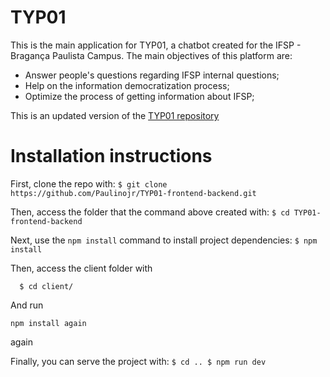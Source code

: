 # TYP01
This is the main application for TYP01, a chatbot created for the IFSP - Bragança Paulista Campus.
The main objectives of this platform are:
  - Answer people's questions regarding IFSP internal questions;
  - Help on the information democratization process;
  - Optimize the process of getting information about IFSP;

This is an updated version of the [TYP01 repository](https://github.com/Paulinojr/TYP01-old-)

# Installation instructions

  First, clone the repo with:
    ```
    $ git clone https://github.com/Paulinojr/TYP01-frontend-backend.git
    ```

  Then, access the folder that the command above created with:
    ```
    $ cd TYP01-frontend-backend
    ```

  Next, use the `npm install` command to install project dependencies:
    ```
    $ npm install
    ```
 
  Then, access the client folder with 
  ```
    $ cd client/
  ```
  
  And run 
  
  ```
  npm install again
  
  ```
  again
  
  

 Finally, you can serve the project with:
    ```
    $ cd ..
    $ npm run dev
    ```
